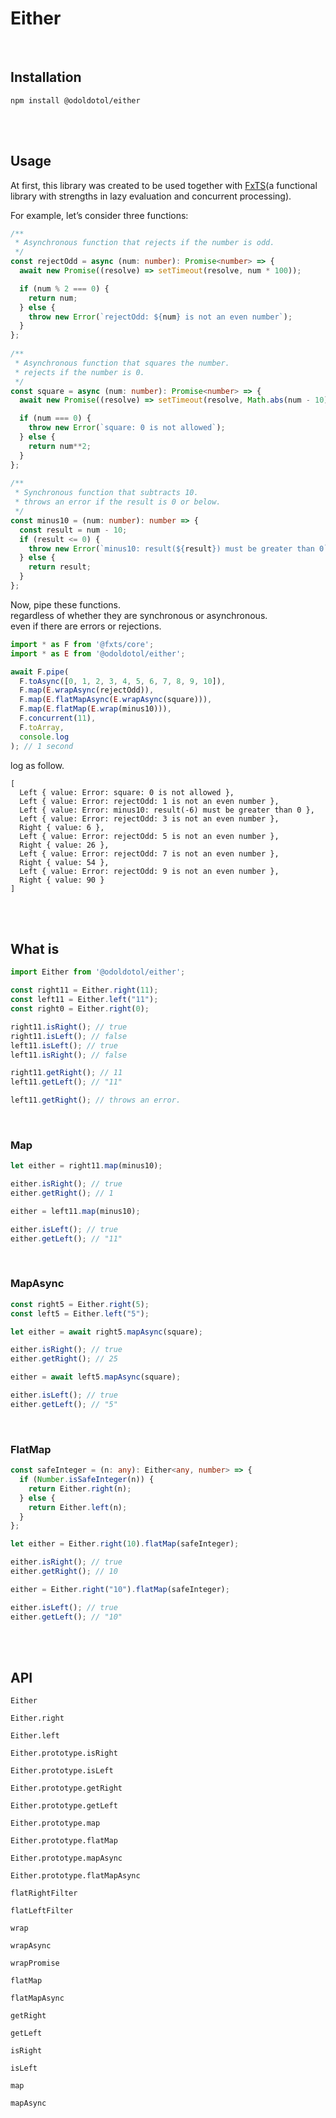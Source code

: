 # Either

<br>

## Installation

```
npm install @odoldotol/either
```

<br><br>

## Usage
At first, this library was created to be used together with [FxTS](https://fxts.dev/)(a functional library with strengths in lazy evaluation and concurrent processing).

For example, let’s consider three functions: 

```typescript
/**
 * Asynchronous function that rejects if the number is odd.  
 */
const rejectOdd = async (num: number): Promise<number> => {
  await new Promise((resolve) => setTimeout(resolve, num * 100));

  if (num % 2 === 0) {
    return num;
  } else {
    throw new Error(`rejectOdd: ${num} is not an even number`);
  }
};
  
/**
 * Asynchronous function that squares the number.  
 * rejects if the number is 0. 
 */
const square = async (num: number): Promise<number> => {
  await new Promise((resolve) => setTimeout(resolve, Math.abs(num - 10) * 100));

  if (num === 0) {
    throw new Error(`square: 0 is not allowed`);
  } else {
    return num**2;
  }
};
  
/**
 * Synchronous function that subtracts 10.  
 * throws an error if the result is 0 or below.
 */
const minus10 = (num: number): number => {
  const result = num - 10;
  if (result <= 0) {
    throw new Error(`minus10: result(${result}) must be greater than 0`);
  } else {
    return result;
  }
};
```

Now, pipe these functions.  
regardless of whether they are synchronous or asynchronous.  
even if there are errors or rejections.

```typescript
import * as F from '@fxts/core';
import * as E from '@odoldotol/either';

await F.pipe(
  F.toAsync([0, 1, 2, 3, 4, 5, 6, 7, 8, 9, 10]),
  F.map(E.wrapAsync(rejectOdd)),
  F.map(E.flatMapAsync(E.wrapAsync(square))),
  F.map(E.flatMap(E.wrap(minus10))),
  F.concurrent(11),
  F.toArray,
  console.log
); // 1 second
```

log as follow.
```
[
  Left { value: Error: square: 0 is not allowed },
  Left { value: Error: rejectOdd: 1 is not an even number },
  Left { value: Error: minus10: result(-6) must be greater than 0 },
  Left { value: Error: rejectOdd: 3 is not an even number },
  Right { value: 6 },
  Left { value: Error: rejectOdd: 5 is not an even number },
  Right { value: 26 },
  Left { value: Error: rejectOdd: 7 is not an even number },
  Right { value: 54 },
  Left { value: Error: rejectOdd: 9 is not an even number },
  Right { value: 90 }
]
```

<br><br>

## What is

```typescript
import Either from '@odoldotol/either';

const right11 = Either.right(11);
const left11 = Either.left("11");
const right0 = Either.right(0);

right11.isRight(); // true
right11.isLeft(); // false
left11.isLeft(); // true
left11.isRight(); // false

right11.getRight(); // 11
left11.getLeft(); // "11"

left11.getRight(); // throws an error.
```

<br>

### Map

```typescript
let either = right11.map(minus10);

either.isRight(); // true
either.getRight(); // 1

either = left11.map(minus10);

either.isLeft(); // true
either.getLeft(); // "11"
```

<br>

### MapAsync

```typescript
const right5 = Either.right(5);
const left5 = Either.left("5");

let either = await right5.mapAsync(square);

either.isRight(); // true
either.getRight(); // 25

either = await left5.mapAsync(square);

either.isLeft(); // true
either.getLeft(); // "5"
```

<br>

### FlatMap

```typescript
const safeInteger = (n: any): Either<any, number> => {
  if (Number.isSafeInteger(n)) {
    return Either.right(n);
  } else {
    return Either.left(n);
  }
};

let either = Either.right(10).flatMap(safeInteger);

either.isRight(); // true
either.getRight(); // 10

either = Either.right("10").flatMap(safeInteger);

either.isLeft(); // true
either.getLeft(); // "10"
```

<br><br>

## API

```
Either
```

```
Either.right

Either.left
```

```
Either.prototype.isRight

Either.prototype.isLeft

Either.prototype.getRight

Either.prototype.getLeft

Either.prototype.map

Either.prototype.flatMap

Either.prototype.mapAsync

Either.prototype.flatMapAsync
```

```
flatRightFilter

flatLeftFilter
```

```
wrap

wrapAsync

wrapPromise
```

```
flatMap

flatMapAsync

getRight

getLeft

isRight

isLeft

map

mapAsync
```
